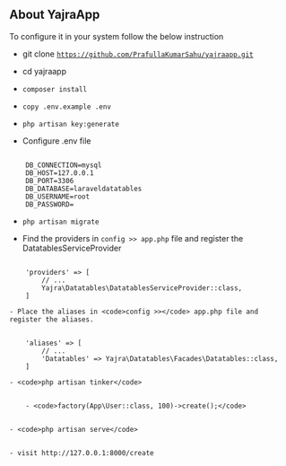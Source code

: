 

## About YajraApp

To configure it in your system follow the below instruction

- git clone <code>https://github.com/PrafullaKumarSahu/yajraapp.git</code>

- cd yajraapp

- <code>composer install</code>

- <code>copy .env.example .env</code>

- <code>php artisan key:generate</code>

- Configure .env file

<code>
    DB_CONNECTION=mysql
    DB_HOST=127.0.0.1
    DB_PORT=3306
    DB_DATABASE=laraveldatatables
    DB_USERNAME=root
    DB_PASSWORD=
</code>

- <code>php artisan migrate</code>

- Find the providers in <code>config >> app.php</code> file and register the DatatablesServiceProvider

<code>
    'providers' => [
        // ...
        Yajra\Datatables\DatatablesServiceProvider::class,
    ]
</code>

    - Place the aliases in <code>config >></code> app.php file and register the aliases.
	
<code>
    'aliases' => [
        // ...
        'Datatables' => Yajra\Datatables\Facades\Datatables::class,
    ]
</code>

    - <code>php artisan tinker</code>

	
        - <code>factory(App\User::class, 100)->create();</code>

		
    - <code>php artisan serve</code>
	
	
    - visit http://127.0.0.1:8000/create